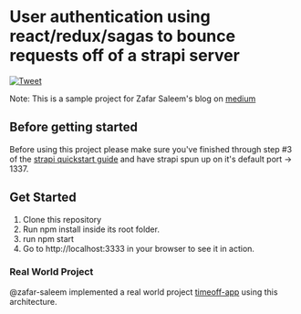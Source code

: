 # User authentication using react/redux/sagas to bounce requests off of a strapi server
[![Tweet](https://img.shields.io/twitter/url/http/shields.io.svg?style=social)](https://twitter.com/intent/tweet?text=How%20to%20set%20up%20user%20authentication%20using%20React%20Redux%20and%20Redux%20Saga&url=https://medium.freecodecamp.org/login-using-react-redux-redux-saga-86b26c8180e)

Note: This is a sample project for Zafar Saleem's blog on [medium](https://medium.com/@zafarsaleem/login-using-react-redux-redux-saga-86b26c8180e)

## Before getting started
Before using this project please make sure you've finished through step #3 of the [strapi quickstart guide](https://strapi.io/documentation/3.x.x/getting-started/quick-start.html#_3-create-an-admin-user) and have strapi spun up on it's default port -> 1337.

## Get Started
1. Clone this repository
2. Run npm install inside its root folder.
3. run npm start
4. Go to http://localhost:3333 in your browser to see it in action.

### Real World Project
@zafar-saleem implemented a real world project [timeoff-app](https://github.com/zafar-saleem/timeoff-app) using this architecture.
